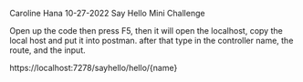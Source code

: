 Caroline Hana
10-27-2022
Say Hello Mini Challenge

Open up the code then press F5, then it will open the localhost, copy the local host and put it into postman. after that type in the controller name, the route, and the input.

https://localhost:7278/sayhello/hello/{name}
